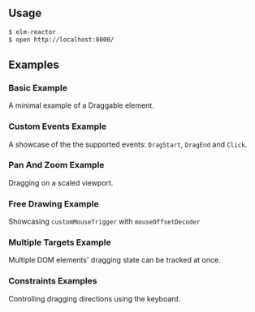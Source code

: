 ## Usage

```sh
$ elm-reactor
$ open http://localhost:8000/
```

## Examples

### Basic Example
A minimal example of a Draggable element.

### Custom Events Example
A showcase of the the supported events: `DragStart`, `DragEnd` and `Click`.

### Pan And Zoom Example
Dragging on a scaled viewport.

### Free Drawing Example
Showcasing `customMouseTrigger` with `mouseOffsetDecoder`

### Multiple Targets Example
Multiple DOM elements' dragging state can be tracked at once.

### Constraints Examples
Controlling dragging directions using the keyboard.

